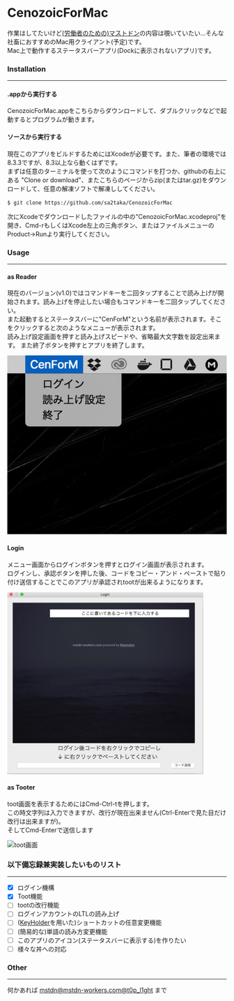 # CenozoicForMac

作業はしてたいけど[(労働者のための)マストドン](https://mstdn-workers.com/about)の内容は覗いていたい...そんな社畜におすすめのMac用クライアント(予定)です。  
Mac上で動作するステータスバーアプリ(Dockに表示されないアプリ)です。

### Installation
---
#### .appから実行する

CenozoicForMac.appをこちらからダウンロードして、ダブルクリックなどで起動するとプログラムが動きます。

#### ソースから実行する

現在このアプリをビルドするためにはXcodeが必要です。また、筆者の環境では8.3.3ですが、8.3以上なら動くはずです。  
まずは任意のターミナルを使って次のようにコマンドを打つか、githubの右上にある
"Clone or download"、またこちらのページからzip(またはtar.gz)をダウンロードして、任意の解凍ソフトで解凍ししてください。

``` shell
$ git clone https://github.com/sa2taka/CenozoicForMac
```

次にXcodeでダウンロードしたファイルの中の"CenozoicForMac.xcodeproj"を開き、Cmd-rもしくはXcode左上の三角ボタン、またはファイルメニューのProduct->Runより実行してください。  

### Usage
---

#### as Reader

現在のバージョン(v1.0)ではコマンドキーを二回タップすることで読み上げが開始されます。読み上げを停止したい場合もコマンドキーを二回タップしてください。  
また起動するとステータスバーに"CenForM"という名前が表示されます。そこをクリックすると次のようなメニューが表示されます。  
読み上げ設定画面を押すと読み上げスピードや、省略最大文字数を設定出来ます。
また終了ボタンを押すとアプリを終了します。

![Menu画面](ScreenShot/menu.png)

#### Login

メニュー画面からログインボタンを押すとログイン画面が表示されます。  
ログインし、承認ボタンを押した後、コードをコピー・アンド・ペーストで貼り付け送信することでこのアプリが承認されtootが出来るようになります。

<img src="ScreenShot/login.png" width="450">

#### as Tooter

toot画面を表示するためにはCmd-Ctrl-tを押します。  
この時文字列は入力できますが、改行が現在出来ません(Ctrl-Enterで見た目だけ改行は出来ますが)。  
そしてCmd-Enterで送信します

![toot画面](ScreenShot/toot.gif)


### 以下備忘録兼実装したいものリスト
---

- [x] ログイン機構  
- [x] Toot機能
- [ ] tootの改行機能
- [ ] ログインアカウントのLTLの読み上げ
- [ ] ([KeyHolder](https://github.com/Clipy/KeyHolder)を用いた)ショートカットの任意変更機能  
- [ ] (簡易的な)単語の読み方変更機能
- [ ] このアプリのアイコン(ステータスバーに表示する)を作りたい
- [ ] 様々な丼への対応

### Other
---
何かあれば [mstdn@mstdn-workers.com@t0p_l1ght](https://mstdn-workers.com/@t0p_l1ght) まで

